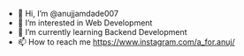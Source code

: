- 👋 Hi, I’m @anujjamdade007
- 👀 I’m interested in Web Development
- 🌱 I’m currently learning Backend Development
- 📫 How to reach me https://www.instagram.com/a_for.anuj/

<!---
anujjamdade007/anujjamdade007 is a ✨ special ✨ repository because its `README.md` (this file) appears on your GitHub profile.
You can click the Preview link to take a look at your changes.
--->
